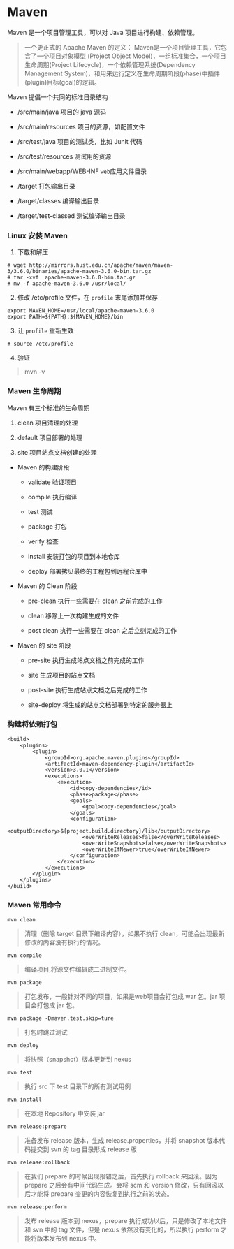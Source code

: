 # Maven

Maven 是一个项目管理工具，可以对 Java 项目进行构建、依赖管理。

> 一个更正式的 Apache Maven 的定义： Maven是一个项目管理工具，它包含了一个项目对象模型 (Project Object Model)，一组标准集合，一个项目生命周期(Project Lifecycle)，一个依赖管理系统(Dependency Management System)，和用来运行定义在生命周期阶段(phase)中插件(plugin)目标(goal)的逻辑。

Maven 提倡一个共同的标准目录结构

- /src/main/java 项目的 java 源码

- /src/main/resources 项目的资源，如配置文件

- /src/test/java 项目的测试类，比如 Junit 代码

- /src/test/resources 测试用的资源

- /src/main/webapp/WEB-INF `web`应用文件目录

- /target 打包输出目录

- /target/classes 编译输出目录

- /target/test-classed 测试编译输出目录

### Linux 安装 Maven

1. 下载和解压
```
# wget http://mirrors.hust.edu.cn/apache/maven/maven-3/3.6.0/binaries/apache-maven-3.6.0-bin.tar.gz
# tar -xvf  apache-maven-3.6.0-bin.tar.gz
# mv -f apache-maven-3.6.0 /usr/local/
```

2. 修改 /etc/profile 文件，在 `profile` 末尾添加并保存
```
export MAVEN_HOME=/usr/local/apache-maven-3.6.0
export PATH=${PATH}:${MAVEN_HOME}/bin
```

3. 让 `profile` 重新生效
```
# source /etc/profile
```

4. 验证
> mvn -v


### Maven 生命周期

Maven 有三个标准的生命周期

1. clean 项目清理的处理

2. default 项目部署的处理

3. site 项目站点文档创建的处理


- Maven 的构建阶段

    - validate 验证项目

    - compile 执行编译

    - test 测试

    - package 打包

    - verify 检查

    - install 安装打包的项目到本地仓库

    - deploy 部署拷贝最终的工程包到远程仓库中

- Maven 的 Clean 阶段

    - pre-clean 执行一些需要在 clean 之前完成的工作

    - clean 移除上一次构建生成的文件

    - post clean 执行一些需要在 clean 之后立刻完成的工作

- Maven 的 site 阶段

    - pre-site 执行生成站点文档之前完成的工作

    - site 生成项目的站点文档

    - post-site 执行生成站点文档之后完成的工作

    - site-deploy 将生成的站点文档部署到特定的服务器上


### 构建将依赖打包

```
<build>
    <plugins>
        <plugin>
            <groupId>org.apache.maven.plugins</groupId>
            <artifactId>maven-dependency-plugin</artifactId>
            <version>3.0.1</version>
            <executions>
                <execution>
                    <id>copy-dependencies</id>
                    <phase>package</phase>
                    <goals>
                        <goal>copy-dependencies</goal>
                    </goals>
                    <configuration>
                        <outputDirectory>${project.build.directory}/lib</outputDirectory>
                        <overWriteReleases>false</overWriteReleases>
                        <overWriteSnapshots>false</overWriteSnapshots>
                        <overWriteIfNewer>true</overWriteIfNewer>
                    </configuration>
                </execution>
            </executions>
        </plugin>
    </plugins>
</build>
```

### Maven 常用命令

`mvn clean`

> 清理（删除 target 目录下编译内容），如果不执行 clean，可能会出现最新修改的内容没有执行的情况。

`mvn compile`

> 编译项目,将源文件编辑成二进制文件。

`mvn package`

> 打包发布，一般针对不同的项目，如果是web项目会打包成 war 包。jar 项目会打包成 jar 包。

`mvn package -Dmaven.test.skip=ture`

> 打包时跳过测试

`mvn deploy`

> 将快照（snapshot）版本更新到 nexus

`mvn test`

> 执行 src 下 test 目录下的所有测试用例

`mvn install`

> 在本地 Repository 中安装 jar

`mvn release:prepare`

> 准备发布 release 版本，生成 release.properties，并将 snapshot 版本代码提交到 svn 的 tag 目录形成 release 版

`mvn release:rollback`

> 在我们 prepare 的时候出现报错之后，首先执行 rollback 来回滚。因为 prepare 之后会有中间代码生成。会将 scm 和 version 修改，只有回滚以后才能将 prepare 变更的内容恢复到执行之前的状态。


`mvn release:perform`

> 发布 release 版本到 nexus，prepare 执行成功以后，只是修改了本地文件和 svn 中的 tag 文件，但是 nexus 依然没有变化的，所以执行 perform 才能将版本发布到 nexus 中。

